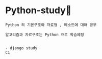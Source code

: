# Python-study🥸

```
Python 의 기본구조와 자료형 , 메소드에 대해 공부

알고리즘과 자료구조는 Python 으로 학습예정


- django study 
C1
```

